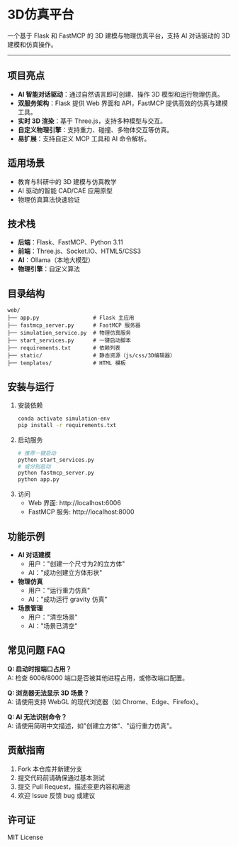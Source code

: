 # 3D仿真平台

一个基于 Flask 和 FastMCP 的 3D 建模与物理仿真平台，支持 AI 对话驱动的 3D 建模和仿真操作。

---

## 项目亮点
- **AI 智能对话驱动**：通过自然语言即可创建、操作 3D 模型和运行物理仿真。
- **双服务架构**：Flask 提供 Web 界面和 API，FastMCP 提供高效的仿真与建模工具。
- **实时 3D 渲染**：基于 Three.js，支持多种模型与交互。
- **自定义物理引擎**：支持重力、碰撞、多物体交互等仿真。
- **易扩展**：支持自定义 MCP 工具和 AI 命令解析。

## 适用场景
- 教育与科研中的 3D 建模与仿真教学
- AI 驱动的智能 CAD/CAE 应用原型
- 物理仿真算法快速验证

## 技术栈
- **后端**：Flask、FastMCP、Python 3.11
- **前端**：Three.js、Socket.IO、HTML5/CSS3
- **AI**：Ollama（本地大模型）
- **物理引擎**：自定义算法

## 目录结构
```
web/
├── app.py                 # Flask 主应用
├── fastmcp_server.py      # FastMCP 服务器
├── simulation_service.py  # 物理仿真服务
├── start_services.py      # 一键启动脚本
├── requirements.txt       # 依赖列表
├── static/                # 静态资源（js/css/3D编辑器）
├── templates/             # HTML 模板
```

## 安装与运行

1. 安装依赖
    ```bash
    conda activate simulation-env
    pip install -r requirements.txt
    ```
2. 启动服务
    ```bash
    # 推荐一键启动
    python start_services.py
    # 或分别启动
    python fastmcp_server.py
    python app.py
    ```
3. 访问
    - Web 界面: http://localhost:6006
    - FastMCP 服务: http://localhost:8000

## 功能示例

- **AI 对话建模**
    - 用户："创建一个尺寸为2的立方体"
    - AI："成功创建立方体形状"
- **物理仿真**
    - 用户："运行重力仿真"
    - AI："成功运行 gravity 仿真"
- **场景管理**
    - 用户："清空场景"
    - AI："场景已清空"

## 常见问题 FAQ

**Q: 启动时报端口占用？**  
A: 检查 6006/8000 端口是否被其他进程占用，或修改端口配置。

**Q: 浏览器无法显示 3D 场景？**  
A: 请使用支持 WebGL 的现代浏览器（如 Chrome、Edge、Firefox）。

**Q: AI 无法识别命令？**  
A: 请使用简明中文描述，如"创建立方体"、"运行重力仿真"。

## 贡献指南
1. Fork 本仓库并新建分支
2. 提交代码前请确保通过基本测试
3. 提交 Pull Request，描述变更内容和用途
4. 欢迎 Issue 反馈 bug 或建议

## 许可证
MIT License 